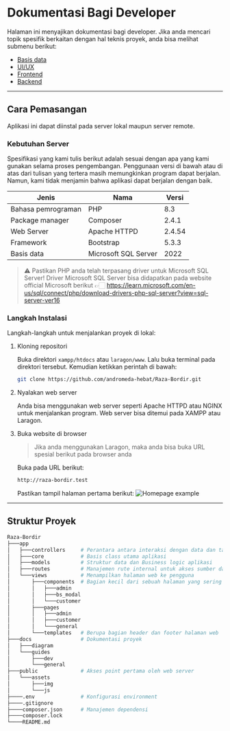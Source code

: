 # Dokumentasi Bagi Developer 

Halaman ini menyajikan dokumentasi bagi developer. Jika anda mencari topik spesifik berkaitan dengan hal teknis proyek, anda bisa melihat submenu berikut:
- [Basis data](database.md)
- [UI/UX](ui-ux.md)
- [Frontend](frontend.md)
- [Backend](backend.md)

---

## Cara Pemasangan
Aplikasi ini dapat diinstal pada server lokal maupun server remote.

### Kebutuhan Server
Spesifikasi yang kami tulis berikut adalah sesuai dengan apa yang kami gunakan selama proses pengembangan. Penggunaan versi di bawah atau di atas dari tulisan yang tertera masih memungkinkan program dapat berjalan. Namun, kami tidak menjamin bahwa aplikasi dapat berjalan dengan baik.

| Jenis | Nama | Versi |
| -- | -- | -- |
| Bahasa pemrograman | PHP | 8.3 |
| Package manager | Composer | 2.4.1 |
| Web Server | Apache HTTPD | 2.4.54 |
| Framework | Bootstrap | 5.3.3 |
| Basis data | Microsoft SQL Server | 2022 |
>  ⚠️ Pastikan PHP anda telah terpasang driver untuk Microsoft SQL Server! Driver Microsoft SQL Server bisa didapatkan pada website official Microsoft berikut 👉🏻 https://learn.microsoft.com/en-us/sql/connect/php/download-drivers-php-sql-server?view=sql-server-ver16

### Langkah Instalasi

Langkah-langkah untuk menjalankan proyek di lokal:
1. Kloning repositori

    Buka direktori `xampp/htdocs` atau `laragon/www`. Lalu buka terminal pada direktori tersebut. Kemudian ketikkan perintah di bawah:
    ```bash
    git clone https://github.com/andromeda-hebat/Raza-Bordir.git
    ```
2. Nyalakan web server

    Anda bisa menggunakan web server seperti Apache HTTPD atau NGINX untuk menjalankan program. Web server bisa ditemui pada XAMPP atau Laragon.
3. Buka website di browser

    > Jika anda menggunakan Laragon, maka anda bisa buka URL spesial berikut pada browser anda

    Buka pada URL berikut:
    ```bash
    http://raza-bordir.test
    ```

    Pastikan tampil halaman pertama berikut:
    ![Homepage example](../../assets/homepage-example.png)

---

## Struktur Proyek

```bash
Raza-Bordir
├───app
│   ├───controllers     # Perantara antara interaksi dengan data dan tampilan pengguna
│   ├───core            # Basis class utama aplikasi
│   ├───models          # Struktur data dan Business logic aplikasi
│   ├───routes          # Manajemen rute internal untuk akses sumber daya website
│   └───views           # Menampilkan halaman web ke pengguna
│       ├───components  # Bagian kecil dari sebuah halaman yang sering digunakan berulang kali
│       │   ├───admin
│       │   ├───bs_modal
│       │   └───customer
│       ├───pages
│       │   ├───admin
│       │   ├───customer
│       │   └───general
│       └───templates   # Berupa bagian header dan footer halaman web
├───docs                # Dokumentasi proyek
│   ├───diagram
│   └───guides
│       ├───dev
│       └───general
├───public              # Akses point pertama oleh web server
│   └───assets
│       ├───img
│       └───js
├────.env               # Konfigurasi environment
├────.gitignore
├────composer.json      # Manajemen dependensi
├────composer.lock
└────README.md
```